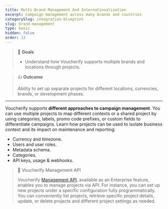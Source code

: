 ```yaml
---
title: Multi-Brand Management And Internationalization
excerpt: Campaign management across many brands and countries
categorySlug: integration-blueprint
slug: brand-management
type: basic
hidden: false
order: 13
---
```


> 📘 **Goals**
> 
> * Understand how Voucherify supports multiple brands and locations through projects.

> 👍 **Outcome** 
>
> Ability to set up separate projects for different locations, currencies, brands, or development phases.

---

Voucherify supports **different approaches to campaign management**. You can use multiple projects to map different contexts or a shared project by using categories, labels, promo code prefixes, or custom fields to differentiate campaigns. Learn how projects can be used to isolate business context and its impact on maintenance and reporting:

* Currency and timezone.
* Users and user roles.
* Metadata schema.
* Categories. 
* API keys, usage & webhooks.

> 📘 Voucherify Management API
> 
> Voucherify [Management API](doc:management-api "Management API"), available as an Enterprise feature, enables you to manage projects via API. For instance, you can set up new projects under a specific configuration fully programmatically. You can conveniently list projects, retrieve specific project details, update, or delete projects and different project settings as needed.